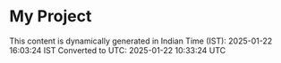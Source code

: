 # My Project

This content is dynamically generated in Indian Time (IST): 2025-01-22 16:03:24 IST
Converted to UTC: 2025-01-22 10:33:24 UTC
